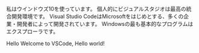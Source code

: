 私はウインドウズ10を使っています。
個人的にビジュアルスタジオは最高の統合開発環境です。
Visual Studio CodeはMicrosoftをはじめとする、多くの企業・開発者によって開発されています。
Windowsの最も基本的なプログラムはエクスプローラです。

Hello
Welcome to VSCode, Hello world!
